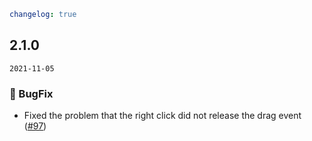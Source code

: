 ```yaml
changelog: true
```

## 2.1.0

`2021-11-05`

### 🐛 BugFix

- Fixed the problem that the right click did not release the drag event ([#97](https://github.com/arco-design/arco-design-vue/pull/97))

